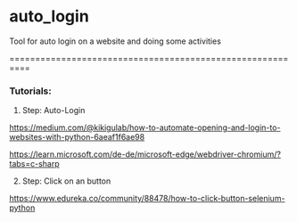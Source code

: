 # auto_login

Tool for auto login on a website and doing some activities 

==========================================================






### Tutorials:

1. Step: Auto-Login

https://medium.com/@kikigulab/how-to-automate-opening-and-login-to-websites-with-python-6aeaf1f6ae98

https://learn.microsoft.com/de-de/microsoft-edge/webdriver-chromium/?tabs=c-sharp



2. Step: Click on an button

https://www.edureka.co/community/88478/how-to-click-button-selenium-python

